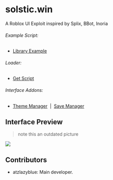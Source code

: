 # solstic.win
A Roblox UI Exploit inspired by Splix, BBot, Inoria

###### Example Script:
* [Library Example](Examplem.lua) 
 
###### Loader:
* [Get Script](Loader.lua)

###### Interface Addons:
* [Theme Manager](addons/ThemeManager.lua)&nbsp;&nbsp;|&nbsp;&nbsp;[Save Manager](addons/SaveManager.lua) 

## Interface Preview
> note this an outdated picture
<img src="https://i.imgur.com/wb6q98H.jpeg" />

## Contributors
- atzlazyblue: Main developer.
